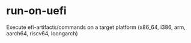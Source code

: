 # run-on-uefi
Execute efi-artifacts/commands on a target platform (x86_64, i386, arm, aarch64, riscv64, loongarch)
